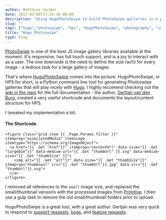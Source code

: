 ```yaml
---
author: Matthias Jordan
date: 2017-03-08T17:25:36-08:00
description: "Using HugoPhotoSwipe to build PhotoSwipe galleries in a painless way"
slug: ""
tags: ["hugo","photoswipe", "hps", "HugoPhotoSwipe", "photography", "image gallery", "gallery"]
title: "Hugo Photoswipe"
type: blog
---
```


[PhotoSwipe](http://photoswipe.com) is one of the best JS image gallery libraries available at the moment. It's responsive, has full touch support, and is a joy to interact with as a user. The one downside is the need to define the size (w/h) for every image - a tedious task for a large gallery of images.

That's where [HugoPhotoSwipe](https://github.com/GjjvdBurg/HugoPhotoSwipe) comes into the picture. HugoPhotoSwipe, or HPS for short, is a Python command line tool for generating Photoswipe galleries that will play nicely with [Hugo](https://gohugo.io). I highly recomend checking out the [wiki in the repo](https://github.com/GjjvdBurg/HugoPhotoSwipe/wiki) for the full documentation - the author, [Gertjan van den Burg](https://gertjanvandenburg.com), created a very useful shortcode and documents the layout/content structure for HPS.

I tweaked my implementation a bit.

#### The Shortcode
```
<figure class="grid-item {{ .Page.Params.filter }}" itemprop="associatedMedia" itemscope
itemtype="https://schema.org/ImageObject">
  <a href="{{ .Get "href"}}" itemprop="contentUrl" data-size="{{ .Get "largeDim"}}" data-medium-url="{{ .Get "thumbUrl" }}.svg" data-medium-size="{{ .Get "thumbSize" }}">
    <img alt="{{ .Get "alt"}}" data-size="{{ .Get "thumbSize"}}" itemprop="thumbnail" src="{{ .Get "thumbUrl"}}.jpg" data-src="{{ .Get "thumbUrl"}}.svg">
  </a>
</figure>
```

I removed all references to the `small` image size, and replaced the small/thumbnail versions with the processed images from [Primitive](/blog/primitive/). I then use a gulp task to remove the old small/thumbnail folders prior to upload.

HugoPhotoSwipe is a great tool, with a great author. Gertjan was very quick to respond to [support requests](https://github.com/GjjvdBurg/HugoPhotoSwipe/issues/1), [bugs](https://github.com/GjjvdBurg/HugoPhotoSwipe/issues/2), and [feature requests](https://github.com/GjjvdBurg/HugoPhotoSwipe/issues/3).
